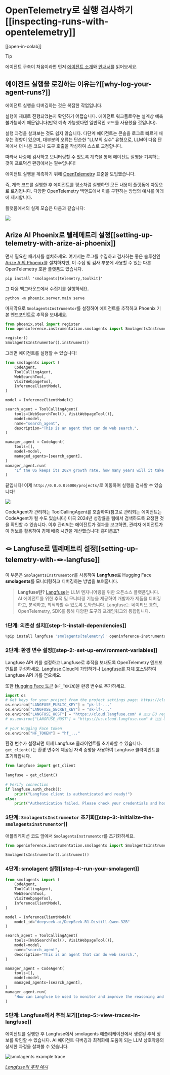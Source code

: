 # OpenTelemetry로 실행 검사하기[[inspecting-runs-with-opentelemetry]]

[[open-in-colab]]

> [!TIP]
> 에이전트 구축이 처음이라면 먼저 [에이전트 소개](../conceptual_guides/intro_agents)와 [안내서](../guided_tour)를 읽어보세요.

## 에이전트 실행을 로깅하는 이유는?[[why-log-your-agent-runs?]]

에이전트 실행을 디버깅하는 것은 복잡한 작업입니다.

실행이 제대로 진행되었는지 확인하기 어렵습니다. 에이전트 워크플로우는 설계상 예측 불가능하기 때문입니다(만약 예측 가능했다면 일반적인 코드를 사용했을 것입니다).

실행 과정을 살펴보는 것도 쉽지 않습니다. 다단계 에이전트는 콘솔을 로그로 빠르게 채우는 경향이 있으며, 대부분의 오류는 단순한 "LLM의 실수" 유형으로, LLM이 다음 단계에서 더 나은 코드나 도구 호출을 작성하여 스스로 교정합니다.

따라서 나중에 검사하고 모니터링할 수 있도록 계측을 통해 에이전트 실행을 기록하는 것이 프로덕션 환경에서는 필수입니다!

에이전트 실행을 계측하기 위해 [OpenTelemetry](https://opentelemetry.io/) 표준을 도입했습니다.

즉, 계측 코드를 실행한 후 에이전트를 평소처럼 실행하면 모든 내용이 플랫폼에 자동으로 로깅됩니다. 다양한 OpenTelemetry 백엔드에서 이를 구현하는 방법의 예시를 아래에 제시합니다.

플랫폼에서의 실제 모습은 다음과 같습니다:

<div class="flex justify-center">
    <img src="https://huggingface.co/datasets/huggingface/documentation-images/resolve/main/smolagents/inspect_run_phoenix.gif"/>
</div>

## Arize AI Phoenix로 텔레메트리 설정[[setting-up-telemetry-with-arize-ai-phoenix]]

먼저 필요한 패키지를 설치하세요. 여기서는 로그를 수집하고 검사하는 좋은 솔루션인 [Arize AI의 Phoenix](https://github.com/Arize-ai/phoenix)를 설치하지만, 이 수집 및 검사 부분에 사용할 수 있는 다른 OpenTelemetry 호환 플랫폼도 있습니다.

```shell
pip install 'smolagents[telemetry,toolkit]'
```

그 다음 백그라운드에서 수집기를 실행하세요.

```shell
python -m phoenix.server.main serve
```

마지막으로 `SmolagentsInstrumentor`를 설정하여 에이전트를 추적하고 Phoenix 기본 엔드포인트로 추적을 보내세요.

```python
from phoenix.otel import register
from openinference.instrumentation.smolagents import SmolagentsInstrumentor

register()
SmolagentsInstrumentor().instrument()
```
그러면 에이전트를 실행할 수 있습니다!

```py
from smolagents import (
    CodeAgent,
    ToolCallingAgent,
    WebSearchTool,
    VisitWebpageTool,
    InferenceClientModel,
)

model = InferenceClientModel()

search_agent = ToolCallingAgent(
    tools=[WebSearchTool(), VisitWebpageTool()],
    model=model,
    name="search_agent",
    description="This is an agent that can do web search.",
)

manager_agent = CodeAgent(
    tools=[],
    model=model,
    managed_agents=[search_agent],
)
manager_agent.run(
    "If the US keeps its 2024 growth rate, how many years will it take for the GDP to double?"
)
```
끝입니다!
이제 `http://0.0.0.0:6006/projects/`로 이동하여 실행을 검사할 수 있습니다!

<img src="https://huggingface.co/datasets/huggingface/documentation-images/resolve/main/smolagents/inspect_run_phoenix.png">

CodeAgent가 관리하는 ToolCallingAgent를 호출하여(참고로 관리되는 에이전트는 CodeAgent가 될 수도 있습니다) 미국 2024년 성장률을 웹에서 검색하도록 요청한 것을 확인할 수 있습니다. 이후 관리되는 에이전트가 결과를 보고하면, 관리자 에이전트가 이 정보를 활용하여 경제 배증 시간을 계산했습니다! 흥미롭죠?

## 🪢 Langfuse로 텔레메트리 설정[[setting-up-telemetry-with-🪢-langfuse]]

이 부분은 `SmolagentsInstrumentor`를 사용하여 **Langfuse**로 Hugging Face **smolagents**를 모니터링하고 디버깅하는 방법을 보여줍니다.

> **Langfuse란?** [Langfuse](https://langfuse.com)는 LLM 엔지니어링을 위한 오픈소스 플랫폼입니다. AI 에이전트를 위한 추적 및 모니터링 기능을 제공하여 개발자가 제품을 디버깅하고, 분석하고, 최적화할 수 있도록 도와줍니다. Langfuse는 네이티브 통합, OpenTelemetry, SDK를 통해 다양한 도구와 프레임워크와 통합됩니다.

### 1단계: 의존성 설치[[step-1:-install-dependencies]]

```python
%pip install langfuse 'smolagents[telemetry]' openinference-instrumentation-smolagents
```

### 2단계: 환경 변수 설정[[step-2:-set-up-environment-variables]]

Langfuse API 키를 설정하고 Langfuse로 추적을 보내도록 OpenTelemetry 엔드포인트를 구성하세요. [Langfuse Cloud](https://cloud.langfuse.com)에 가입하거나 [Langfuse를 자체 호스팅](https://langfuse.com/self-hosting)하여 Langfuse API 키를 얻으세요.

또한 [Hugging Face 토큰](https://huggingface.co/settings/tokens) (`HF_TOKEN`)을 환경 변수로 추가하세요.

```python
import os
# Get keys for your project from the project settings page: https://cloud.langfuse.com
os.environ["LANGFUSE_PUBLIC_KEY"] = "pk-lf-..." 
os.environ["LANGFUSE_SECRET_KEY"] = "sk-lf-..." 
os.environ["LANGFUSE_HOST"] = "https://cloud.langfuse.com" # 🇪🇺 EU region
# os.environ["LANGFUSE_HOST"] = "https://us.cloud.langfuse.com" # 🇺🇸 US region
 
# your Hugging Face token
os.environ["HF_TOKEN"] = "hf_..."
```

환경 변수가 설정되면 이제 Langfuse 클라이언트를 초기화할 수 있습니다. `get_client()`는 환경 변수에 제공된 자격 증명을 사용하여 Langfuse 클라이언트를 초기화합니다.

```python
from langfuse import get_client
 
langfuse = get_client()
 
# Verify connection
if langfuse.auth_check():
    print("Langfuse client is authenticated and ready!")
else:
    print("Authentication failed. Please check your credentials and host.")
```

### 3단계: `SmolagentsInstrumentor` 초기화[[step-3:-initialize-the-`smolagentsinstrumentor`]]

애플리케이션 코드 앞에서 `SmolagentsInstrumentor`를 초기화하세요.

```python
from openinference.instrumentation.smolagents import SmolagentsInstrumentor
 
SmolagentsInstrumentor().instrument()
```

### 4단계: smolagent 실행[[step-4:-run-your-smolagent]]

```python
from smolagents import (
    CodeAgent,
    ToolCallingAgent,
    WebSearchTool,
    VisitWebpageTool,
    InferenceClientModel,
)

model = InferenceClientModel(
    model_id="deepseek-ai/DeepSeek-R1-Distill-Qwen-32B"
)

search_agent = ToolCallingAgent(
    tools=[WebSearchTool(), VisitWebpageTool()],
    model=model,
    name="search_agent",
    description="This is an agent that can do web search.",
)

manager_agent = CodeAgent(
    tools=[],
    model=model,
    managed_agents=[search_agent],
)
manager_agent.run(
    "How can Langfuse be used to monitor and improve the reasoning and decision-making of smolagents when they execute multi-step tasks, like dynamically adjusting a recipe based on user feedback or available ingredients?"
)
```

### 5단계: Langfuse에서 추적 보기[[step-5:-view-traces-in-langfuse]]

에이전트를 실행한 후 Langfuse에서 smolagents 애플리케이션에서 생성된 추적 정보를 확인할 수 있습니다. AI 에이전트 디버깅과 최적화에 도움이 되는 LLM 상호작용의 상세한 과정을 살펴볼 수 있습니다.

![smolagents example trace](https://langfuse.com/images/cookbook/integration-smolagents/smolagent_example_trace.png)

_[Langfuse의 추적 예시](https://cloud.langfuse.com/project/cloramnkj0002jz088vzn1ja4/traces/ce5160f9bfd5a6cd63b07d2bfcec6f54?timestamp=2025-02-11T09%3A25%3A45.163Z&display=details)_
